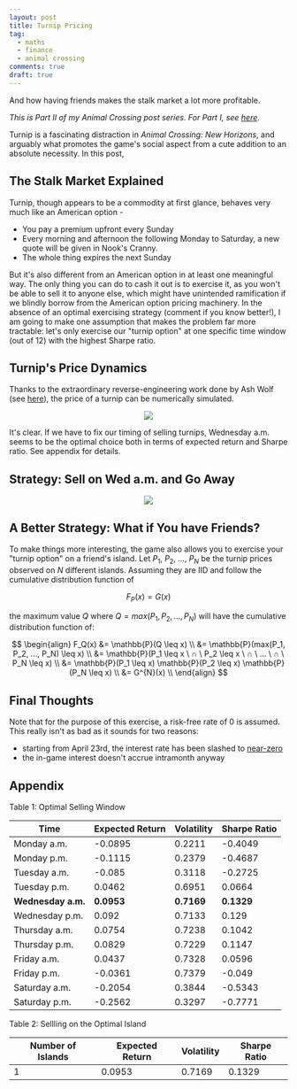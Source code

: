 ```yaml
---
layout: post
title: Turnip Pricing
tag:
  - maths
  - finance
  - animal crossing
comments: true
draft: true
---
```


And how having friends makes the stalk market a lot more profitable.

_This is Part II of my Animal Crossing post series. For Part I, see [here](/Where-is-My-Island/)_.

Turnip is a fascinating distraction in _Animal Crossing: New Horizons_, and arguably what promotes the game's social aspect from a cute addition to an absolute necessity. In this post, 

## The Stalk Market Explained
Turnip, though appears to be a commodity at first glance, behaves very much like an American option -
* You pay a premium upfront every Sunday
* Every morning and afternoon the following Monday to Saturday, a new quote will be given in Nook's Cranny.
* The whole thing expires the next Sunday

But it's also different from an American option in at least one meaningful way. The only thing you can do to cash it out is to exercise it, as you won't be able to sell it to anyone else, which might have unintended ramification if we blindly borrow from the American option pricing machinery. In the absence of an optimal exercising strategy (comment if you know better!), I am going to make one assumption that makes the problem far more tractable: let's only exercise our "turnip option" at one specific time window (out of 12) with the highest Sharpe ratio.

## Turnip's Price Dynamics
Thanks to the extraordinary reverse-engineering work done by Ash Wolf (see [here](https://gist.github.com/Treeki/85be14d297c80c8b3c0a76375743325b)), the price of a turnip can be numerically simulated.

<div align="center">
  <img src="https://shawenyao.github.io/R/output/animal_crossing/turnip_price.png" />
</div>

It's clear. If we have to fix our timing of selling turnips, Wednesday a.m. seems to be the optimal choice both in terms of expected return and Sharpe ratio. See appendix for details.

## Strategy: Sell on Wed a.m. and Go Away

<div align="center">
  <img src="https://shawenyao.github.io/R/output/animal_crossing/turnip_return.png" />
</div>



## A Better Strategy: What if You have Friends?
To make things more interesting, the game also allows you to exercise your "turnip option" on a friend's island. Let $P_1$, $P_2$, ..., $P_N$ be the turnip prices observed on $N$ different islands. Assuming they are IID and follow the cumulative distribution function of

$$
F_P(x) = G(x)
$$

the maximum value $Q$ where $Q = max(P_1, P_2, ..., P_N)$ will have the cumulative distribution function of:

$$
\begin{align}
F_Q(x) 
&= \mathbb{P}(Q \leq x) \\
&= \mathbb{P}(max(P_1, P_2, ..., P_N) \leq x) \\
&= \mathbb{P}(P_1 \leq x \ ∩ \ P_2 \leq x \ ∩ \ ... \ ∩ \ P_N \leq x) \\
&= \mathbb{P}(P_1 \leq x) \mathbb{P}(P_2 \leq x) \mathbb{P}(P_N \leq x) \\
&= G^{N}(x) \\
\end{align}
$$



## Final Thoughts
Note that for the purpose of this exercise, a risk-free rate of 0 is assumed. This really isn't as bad as it sounds for two reasons:
* starting from April 23rd, the interest rate has been slashed to [near-zero](https://kotaku.com/nintendo-slashes-interest-rates-in-animal-crossing-new-1843019628)
* the in-game interest doesn't accrue intramonth anyway

## Appendix

Table 1: Optimal Selling Window

| Time | Expected Return | Volatility | Sharpe Ratio |
|---|---|---|---|
| Monday a.m. | -0.0895 | 0.2211 | -0.4049 |
| Monday p.m. | -0.1115 | 0.2379 | -0.4687 |
| Tuesday a.m. | -0.085 | 0.3118 | -0.2725 |
| Tuesday p.m. | 0.0462 | 0.6951 | 0.0664 |
| **Wednesday a.m.** | **0.0953** | **0.7169** | **0.1329** |
| Wednesday p.m. | 0.092 | 0.7133 | 0.129 |
| Thursday a.m. | 0.0754 | 0.7238 | 0.1042 |
| Thursday p.m. | 0.0829 | 0.7229 | 0.1147 |
| Friday a.m. | 0.0437 | 0.7328 | 0.0596 |
| Friday p.m. | -0.0361 | 0.7379 | -0.049 |
| Saturday a.m. | -0.2054 | 0.3844 | -0.5343 |
| Saturday p.m. | -0.2562 | 0.3297 | -0.7771 |

Table 2: Sellling on the Optimal Island

| Number of Islands | Expected Return | Volatility | Sharpe Ratio |
|---|---|---|---|
| 1 | 0.0953 | 0.7169 | 0.1329 |

